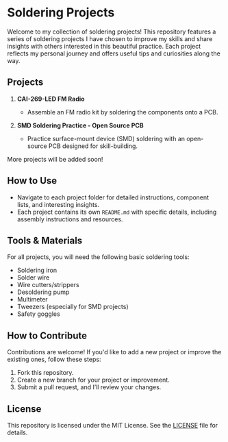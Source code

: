 # Soldering Projects

Welcome to my collection of soldering projects! This repository features a series of soldering projects I have chosen to improve my skills and share insights with others interested in this beautiful practice. Each project reflects my personal journey and offers useful tips and curiosities along the way.

## Projects

1. **CAI-269-LED FM Radio**
   - Assemble an FM radio kit by soldering the components onto a PCB.

2. **SMD Soldering Practice - Open Source PCB**
   - Practice surface-mount device (SMD) soldering with an open-source PCB designed for skill-building.

More projects will be added soon!

## How to Use

- Navigate to each project folder for detailed instructions, component lists, and interesting insights.
- Each project contains its own `README.md` with specific details, including assembly instructions and resources.

## Tools & Materials

For all projects, you will need the following basic soldering tools:

- Soldering iron
- Solder wire
- Wire cutters/strippers
- Desoldering pump
- Multimeter
- Tweezers (especially for SMD projects)
- Safety goggles

## How to Contribute

Contributions are welcome! If you'd like to add a new project or improve the existing ones, follow these steps:

1. Fork this repository.
2. Create a new branch for your project or improvement.
3. Submit a pull request, and I’ll review your changes.

## License

This repository is licensed under the MIT License. See the [LICENSE](./LICENSE) file for details.


